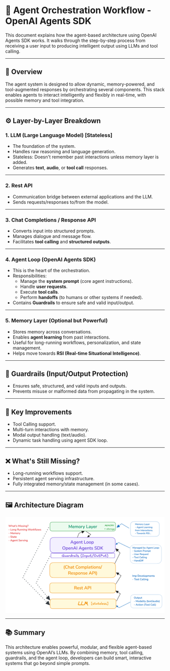 # 🧠 Agent Orchestration Workflow - OpenAI Agents SDK

This document explains how the agent-based architecture using OpenAI Agents SDK works. It walks through the step-by-step process from receiving a user input to producing intelligent output using LLMs and tool calling.

---

## 📌 Overview

The agent system is designed to allow dynamic, memory-powered, and tool-augmented responses by orchestrating several components. This stack enables agents to interact intelligently and flexibly in real-time, with possible memory and tool integration.

---

## ⚙️ Layer-by-Layer Breakdown

### 1. **LLM (Large Language Model) [Stateless]**
- The foundation of the system.
- Handles raw reasoning and language generation.
- Stateless: Doesn't remember past interactions unless memory layer is added.
- Generates **text**, **audio**, or **tool call** responses.

---

### 2. **Rest API**
- Communication bridge between external applications and the LLM.
- Sends requests/responses to/from the model.

---

### 3. **Chat Completions / Response API**
- Converts input into structured prompts.
- Manages dialogue and message flow.
- Facilitates **tool calling** and **structured outputs**.

---

### 4. **Agent Loop (OpenAI Agents SDK)**
- This is the heart of the orchestration.
- Responsibilities:
  - Manage the **system prompt** (core agent instructions).
  - Handle **user requests**.
  - Execute **tool calls**.
  - Perform **handoffs** (to humans or other systems if needed).
- Contains **Guardrails** to ensure safe and valid input/output.

---

### 5. **Memory Layer (Optional but Powerful)**
- Stores memory across conversations.
- Enables **agent learning** from past interactions.
- Useful for long-running workflows, personalization, and state management.
- Helps move towards **RSI (Real-time Situational Intelligence)**.

---

## 🧱 Guardrails (Input/Output Protection)
- Ensures safe, structured, and valid inputs and outputs.
- Prevents misuse or malformed data from propagating in the system.

---

## 🔧 Key Improvements
- Tool Calling support.
- Multi-turn interactions with memory.
- Modal output handling (text/audio).
- Dynamic task handling using agent SDK loop.

---

## ❌ What's Still Missing?
- Long-running workflows support.
- Persistent agent serving infrastructure.
- Fully integrated memory/state management (in some cases).

---

## 🖼️ Architecture Diagram

![Agent Architecture](./agent-orchestration-layer.png)

---

## 📚 Summary

This architecture enables powerful, modular, and flexible agent-based systems using OpenAI’s LLMs. By combining memory, tool calling, guardrails, and the agent loop, developers can build smart, interactive systems that go beyond simple prompts.

